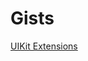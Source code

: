 # Gists
 
[UIKit Extensions](https://github.com/sureshmopidevi/Gists/tree/master/UIkit%20Extensions)
